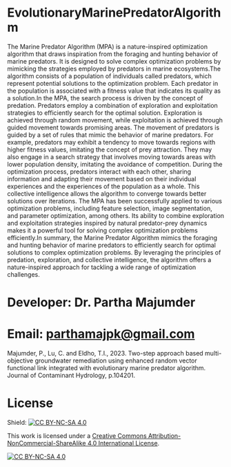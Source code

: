 # EvolutionaryMarinePredatorAlgorithm
The Marine Predator Algorithm (MPA) is a nature-inspired optimization algorithm that draws inspiration from the foraging and hunting behavior of marine predators. It is designed to solve complex optimization problems by mimicking the strategies employed by predators in marine ecosystems.The algorithm consists of a population of individuals called predators, which represent potential solutions to the optimization problem. Each predator in the population is associated with a fitness value that indicates its quality as a solution.In the MPA, the search process is driven by the concept of predation. Predators employ a combination of exploration and exploitation strategies to efficiently search for the optimal solution. Exploration is achieved through random movement, while exploitation is achieved through guided movement towards promising areas. The movement of predators is guided by a set of rules that mimic the behavior of marine predators. For example, predators may exhibit a tendency to move towards regions with higher fitness values, imitating the concept of prey attraction. They may also engage in a search strategy that involves moving towards areas with lower population density, imitating the avoidance of competition. During the optimization process, predators interact with each other, sharing information and adapting their movement based on their individual experiences and the experiences of the population as a whole. This collective intelligence allows the algorithm to converge towards better solutions over iterations. The MPA has been successfully applied to various optimization problems, including feature selection, image segmentation, and parameter optimization, among others. Its ability to combine exploration and exploitation strategies inspired by natural predator-prey dynamics makes it a powerful tool for solving complex optimization problems efficiently.In summary, the Marine Predator Algorithm mimics the foraging and hunting behavior of marine predators to efficiently search for optimal solutions to complex optimization problems. By leveraging the principles of predation, exploration, and collective intelligence, the algorithm offers a nature-inspired approach for tackling a wide range of optimization challenges.

# Developer: Dr. Partha Majumder
# Email: parthamajpk@gmail.com
Majumder, P., Lu, C. and Eldho, T.I., 2023. Two-step approach based multi-objective groundwater remediation using enhanced random vector functional link integrated with evolutionary marine predator algorithm. Journal of Contaminant Hydrology, p.104201.

# License
Shield: [![CC BY-NC-SA 4.0][cc-by-nc-sa-shield]][cc-by-nc-sa]

This work is licensed under a
[Creative Commons Attribution-NonCommercial-ShareAlike 4.0 International License][cc-by-nc-sa].

[![CC BY-NC-SA 4.0][cc-by-nc-sa-image]][cc-by-nc-sa]

[cc-by-nc-sa]: http://creativecommons.org/licenses/by-nc-sa/4.0/
[cc-by-nc-sa-image]: https://licensebuttons.net/l/by-nc-sa/4.0/88x31.png
[cc-by-nc-sa-shield]: https://img.shields.io/badge/License-CC%20BY--NC--SA%204.0-lightgrey.svg








